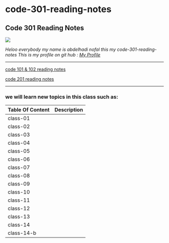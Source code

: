 # code-301-reading-notes

## **Code 301 Reading Notes**

![](http://news.efinancialcareers.com/binaries/content/gallery/efinancial-careers/articles/2019/03/programmer.jpg)

_Heloo everybody my name is abdelhadi nofal this my code-301-reading-notes_
_This is my profile on git hub : [My Profile](https://github.com/abdelhadi-nofal)_
 
 ***
 
 [code 101 & 102 reading notes](https://abdelhadi-nofal.github.io/code-201/)  
 
 [code 201 reading notes](https://abdelhadi-nofal.github.io/reading-notes/)  
 
 ***
 
### we will learn new topics in this class such as:





 | Table Of Content                    | Description                                                                  |
 | ---------------------               | -----------                                                                  |
 | class-01                            |               |
 | class-02                            |               |
 | class-03                            |               | 
 | class-04                            |               |
 | class-05                            |               |
 | class-06                            |               |
 | class-07                            |              |
 | class-08                            |               |
 | class-09                            |               |
 | class-10                            |               |   
 | class-11                            |               |
 | class-12                            |               |
 | class-13                            |              |
 | class-14                            |              |   
 | class-14-b                          |              |
